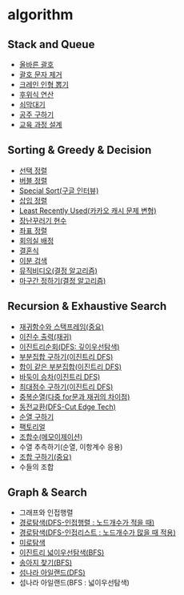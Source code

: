 # algorithm

## Stack and Queue
- [올바른 괄호](stack-queue/1-correct-parenthesis.js)
- [괄호 문자 제거](stack-queue/2-remove_parenthesis_string.js)
- [크레인 인형 뽑기](stack-queue/3-crane.js)
- [후위식 연산](stack-queue/4-postfix.js)
- [쇠막대기](stack-queue/5-iron-bars.js)
- [공주 구하기](stack-queue/6-princess.js)
- [교육 과정 설계](stack-queue/7-curriculum.js)

## Sorting & Greedy & Decision
- [선택 정렬](sorting-greedy-decision/1-selection-sort.js)
- [버블 정렬](sorting-greedy-decision/2-bubble-sort.js)
- [Special Sort(구글 인터뷰)](sorting-greedy-decision/3-special-sort.js)
- [삽입 정렬](sorting-greedy-decision/4-insertion-sort.js)
- [Least Recently Used(카카오 캐시 문제 변형)](sorting-greedy-decision/5-least-recently-used.js)
- [장난꾸러기 현수](sorting-greedy-decision/6-mischievous-child.js)
- [좌표 정렬](sorting-greedy-decision/7-sorting-location.js)
- [회의실 배정](sorting-greedy-decision/8-meeting-room-assignment.js)
- [결혼식](sorting-greedy-decision/9-wedding-ceremony.js)
- [이분 검색](sorting-greedy-decision/10-binaray-search.js)
- [뮤직비디오(결정 알고리즘)](sorting-greedy-decision/11-music-video.js)
- [마구간 정하기(결정 알고리즘)](sorting-greedy-decision/12-stable.js)

## Recursion & Exhaustive Search
- [재귀함수와 스택프레임(중요)](recursion-exhaustive-search/1-recursive-function.js)
- [이진수 출력(재귀)](recursion-exhaustive-search/2-binary-numerals.js)
- [이진트리순회(DFS: 깊이우선탐색)](recursion-exhaustive-search/3-binary-tree.js)
- [부분집합 구하기(이진트리 DFS)](recursion-exhaustive-search/4-powerset.js)
- [합이 같은 부분집합(이진트리 DFS)](recursion-exhaustive-search/5-disjointset.js)
- [바둑이 승차(이진트리 DFS)](recursion-exhaustive-search/6-doggie.js)
- [최대점수 구하기(이진트리 DFS)](recursion-exhaustive-search/7-maximum-score.js)
- [중복순열(다중 for문과 재귀의 차이점)](recursion-exhaustive-search/8-duplicate-permutation.js)
- [동전교환(DFS-Cut Edge Tech)](recursion-exhaustive-search/9-coin-exchange.js)
- [순열 구하기](recursion-exhaustive-search/10-permutation.js)
- [팩토리얼](recursion-exhaustive-search/11-factorial.js)
- [조합수(메모이제이션)](recursion-exhaustive-search/12-memoization.js)
- 수열 추측하기(순열, 이항계수 응용)
- [조합 구하기(중요)](recursion-exhaustive-search/14-combination.js)
- 수들의 조합

## Graph & Search
- 그래프와 인접행렬
- [경로탐색(DFS-인접행렬 : 노드개수가 적을 때)](graph-search/2-adjacency-matrix.js)
- [경로탐색(DFS-인접리스트 : 노드개수가 많을 때 적용)](graph-search/3-adjacency-list.js)
- [미로탐색](graph-search/4-maze-exploration.js)
- [이진트리 넓이우선탐색(BFS)](graph-search/5-breadth-first-search.js)
- [송아지 찾기(BFS)](graph-search/6-calf.js)
- [섬나라 아일랜드(DFS)](graph-search/7-island-dpf.js)
- 섬나라 아일랜드(BFS : 넓이우선탐색)
